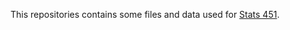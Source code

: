  This repositories contains some files and data used for [Stats 451](https://yixinwang.github.io/courses/bayesian/fall22/bayesian22f.html).
